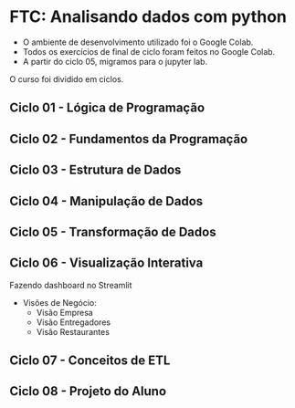 # FTC: Analisando dados com python

  - O ambiente de desenvolvimento utilizado foi o Google Colab.
  - Todos os exercícios de final de ciclo foram feitos no Google Colab.
  - A partir do ciclo 05, migramos para o jupyter lab.

O curso foi dividido em ciclos. 

## Ciclo 01 - Lógica de Programação

## Ciclo 02 - Fundamentos da Programação

## Ciclo 03 - Estrutura de Dados

## Ciclo 04 - Manipulação de Dados

## Ciclo 05 - Transformação de Dados

## Ciclo 06 - Visualização Interativa

Fazendo dashboard no Streamlit 
 - Visões de Negócio:
     - Visão Empresa
     - Visão Entregadores
     - Visão Restaurantes 

## Ciclo 07 - Conceitos de ETL

## Ciclo 08 - Projeto do Aluno


